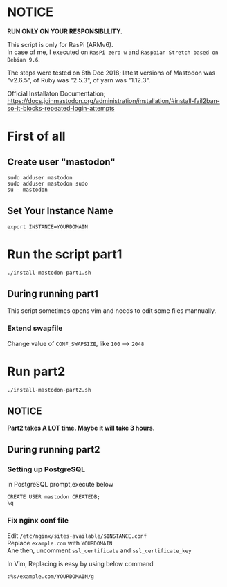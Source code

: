 # NOTICE
**RUN ONLY ON YOUR RESPONSIBLLITY.**  

This script is only for RasPi (ARMv6).  
In case of me, I executed on `RasPi zero w` and `Raspbian Stretch based on Debian 9.6`.  

The steps were tested on 8th Dec 2018; latest versions of Mastodon was "v2.6.5", of Ruby was "2.5.3", of yarn was "1.12.3".

Official Installaton Documentation; <https://docs.joinmastodon.org/administration/installation/#install-fail2ban-so-it-blocks-repeated-login-attempts>


# First of all

## Create user "mastodon"
```
sudo adduser mastodon
sudo adduser mastodon sudo 
su - mastodon
```
##  Set Your Instance Name
```
export INSTANCE=YOURDOMAIN  
```  
# Run the script part1 
```
./install-mastodon-part1.sh
```

## During running part1
This script sometimes opens vim and needs to edit some files mannually.

### Extend swapfile
Change value of `CONF_SWAPSIZE`, like `100` --> `2048`   

# Run part2 
```
./install-mastodon-part2.sh
```
## NOTICE
**Part2 takes A LOT time. Maybe it will take 3 hours.**  

## During running part2
### Setting up PostgreSQL
in PostgreSQL prompt,execute below
```
CREATE USER mastodon CREATEDB;
\q
``` 

### Fix nginx conf file
Edit `/etc/nginx/sites-available/$INSTANCE.conf`  
Replace `example.com` with `YOURDOMAIN`   
Ane then, uncomment `ssl_certificate` and `ssl_certificate_key`  

In Vim, Replacing is easy by using below command
```
:%s/example.com/YOURDOMAIN/g
```

